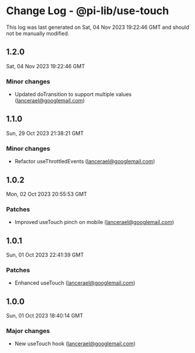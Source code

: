 # Change Log - @pi-lib/use-touch

This log was last generated on Sat, 04 Nov 2023 19:22:46 GMT and should not be manually modified.

<!-- Start content -->

## 1.2.0

Sat, 04 Nov 2023 19:22:46 GMT

### Minor changes

- Updated doTransition to support multiple values (lancerael@googlemail.com)

## 1.1.0

Sun, 29 Oct 2023 21:38:21 GMT

### Minor changes

- Refactor useThrottledEvents (lancerael@googlemail.com)

## 1.0.2

Mon, 02 Oct 2023 20:55:53 GMT

### Patches

- Improved useTouch pinch on mobile (lancerael@googlemail.com)

## 1.0.1

Sun, 01 Oct 2023 22:41:39 GMT

### Patches

- Enhanced useTouch (lancerael@googlemail.com)

## 1.0.0

Sun, 01 Oct 2023 18:40:14 GMT

### Major changes

- New useTouch hook (lancerael@googlemail.com)
